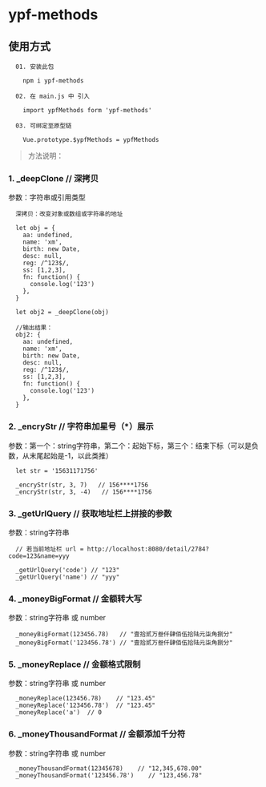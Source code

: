 <!--
 * @author: 殷鹏飞
 * @Date: 2020-01-10 10:27:25
 * @information: readme
 -->

# ypf-methods

## 使用方式

```00
  01. 安装此包

    npm i ypf-methods

  02. 在 main.js 中 引入

    import ypfMethods form 'ypf-methods'

  03. 可绑定至原型链

    Vue.prototype.$ypfMethods = ypfMethods
```

> 方法说明：

### 1. _deepClone  // 深拷贝

参数：字符串或引用类型

```01
  深拷贝：改变对象或数组或字符串的地址

  let obj = {
    aa: undefined,
    name: 'xm',
    birth: new Date,
    desc: null,
    reg: /^123$/,
    ss: [1,2,3],
    fn: function() {
      console.log('123')
    },
  }

  let obj2 = _deepClone(obj)

  //输出结果：
  obj2: {
    aa: undefined,
    name: 'xm',
    birth: new Date,
    desc: null,
    reg: /^123$/,
    ss: [1,2,3],
    fn: function() {
      console.log('123')
    },
  }
```

### 2. _encryStr  // 字符串加星号（*）展示

参数：第一个：string字符串，第二个：起始下标，第三个：结束下标（可以是负数，从末尾起始是-1，以此类推）

```02
  let str = '15631171756'

  _encryStr(str, 3, 7)   // 156****1756
  _encryStr(str, 3, -4)   // 156****1756
```

### 3. _getUrlQuery  // 获取地址栏上拼接的参数

参数：string字符串

``` 03
  // 若当前地址栏 url = http://localhost:8080/detail/2784?code=123&name=yyy

  _getUrlQuery('code') // "123"
  _getUrlQuery('name') // "yyy"
```

### 4. _moneyBigFormat  // 金额转大写

参数：string字符串 或 number

``` 03
  _moneyBigFormat(123456.78)   // "壹拾贰万叁仟肆佰伍拾陆元柒角捌分"
  _moneyBigFormat('123456.78') // "壹拾贰万叁仟肆佰伍拾陆元柒角捌分"
```

### 5. _moneyReplace  // 金额格式限制

参数：string字符串 或 number

``` 03
  _moneyReplace(123456.78)    // "123.45"
  _moneyReplace('123456.78')  // "123.45"
  _moneyReplace('a')  // 0
```

### 6. _moneyThousandFormat  // 金额添加千分符

参数：string字符串 或 number

``` 03
  _moneyThousandFormat(12345678)    // "12,345,678.00"
  _moneyThousandFormat('123456.78')    // "123,456.78"
```
